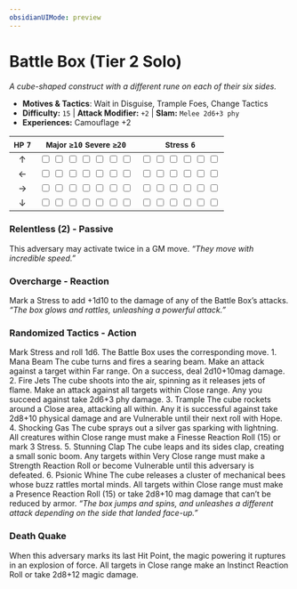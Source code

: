 ```yaml
---
obsidianUIMode: preview
---
```

# Battle Box (Tier 2 Solo)

*A cube-shaped construct with a different rune on each of their six sides.*

- **Motives & Tactics**: Wait in Disguise, Trample Foes, Change Tactics
- **Difficulty:** `15` | **Attack Modifier:** `+2` | **Slam:** `Melee 2d6+3 phy`
- **Experiences:** Camouflage +2

| <small>HP</small> `7` | <small>Major</small> `≥10` <small>Severe</small> `≥20` | <small>Stress</small> `6` |
|:-:|:-:|:-:|
| ↑ |  <input type="checkbox" unchecked id="bc6ff185"> <input type="checkbox" unchecked id="f82f3bca"> <input type="checkbox" unchecked id="14f0e3fc"> <input type="checkbox" unchecked id="29572ad1"> <input type="checkbox" unchecked id="8002beea"> <input type="checkbox" unchecked id="58838d83"> <input type="checkbox" unchecked id="7d6ec9ab"> |  <input type="checkbox" unchecked id="8ce10ec0"> <input type="checkbox" unchecked id="df5ca7a1"> <input type="checkbox" unchecked id="53530fe2"> <input type="checkbox" unchecked id="968da17f"> <input type="checkbox" unchecked id="b99866a5"> <input type="checkbox" unchecked id="5e3307a8"> |
| ← |  <input type="checkbox" unchecked id="c6eb6b1d"> <input type="checkbox" unchecked id="73bc6c9e"> <input type="checkbox" unchecked id="fb652da0"> <input type="checkbox" unchecked id="5485b6c8"> <input type="checkbox" unchecked id="b04dab06"> <input type="checkbox" unchecked id="fa8e7ddd"> <input type="checkbox" unchecked id="c5043071"> |  <input type="checkbox" unchecked id="fb92e717"> <input type="checkbox" unchecked id="d40f91a3"> <input type="checkbox" unchecked id="586b6616"> <input type="checkbox" unchecked id="a1fdd0da"> <input type="checkbox" unchecked id="86f25592"> <input type="checkbox" unchecked id="432f20dd"> |
| → |  <input type="checkbox" unchecked id="bed0fea4"> <input type="checkbox" unchecked id="870774ea"> <input type="checkbox" unchecked id="0f40ef61"> <input type="checkbox" unchecked id="937d3600"> <input type="checkbox" unchecked id="97ff0dd8"> <input type="checkbox" unchecked id="31351f7d"> <input type="checkbox" unchecked id="998e5ed8"> |  <input type="checkbox" unchecked id="74fa7d7f"> <input type="checkbox" unchecked id="a679fc1f"> <input type="checkbox" unchecked id="b7afa81f"> <input type="checkbox" unchecked id="b31d8346"> <input type="checkbox" unchecked id="4e6aad73"> <input type="checkbox" unchecked id="a6f41416"> |
| ↓ |  <input type="checkbox" unchecked id="e43a901d"> <input type="checkbox" unchecked id="2cb3e3de"> <input type="checkbox" unchecked id="526dc3cb"> <input type="checkbox" unchecked id="04a9999f"> <input type="checkbox" unchecked id="ea706d7f"> <input type="checkbox" unchecked id="8b21d876"> <input type="checkbox" unchecked id="030aa4fb"> |  <input type="checkbox" unchecked id="a405b30a"> <input type="checkbox" unchecked id="aa252e88"> <input type="checkbox" unchecked id="9a0929c6"> <input type="checkbox" unchecked id="f6edc2fc"> <input type="checkbox" unchecked id="32b34d6f"> <input type="checkbox" unchecked id="bd3b1226"> |

### Relentless (2) - Passive

This adversary may activate twice in a GM move. *“They move with incredible speed.”*

### Overcharge - Reaction

Mark a Stress to add +1d10 to the damage of any of the Battle Box’s attacks. *“The box glows and rattles, unleashing a powerful attack.”*

### Randomized Tactics - Action

Mark Stress and roll 1d6. The Battle Box uses the corresponding move. 1. Mana Beam The cube turns and fires a searing beam. Make an attack against a target within Far range. On a success, deal 2d10+10mag damage. 2. Fire Jets The cube shoots into the air, spinning as it releases jets of flame. Make an attack against all targets within Close range. Any you succeed against take 2d6+3 phy damage. 3. Trample The cube rockets around a Close area, attacking all within. Any it is successful against take 2d8+10 physical damage and are Vulnerable until their next roll with Hope. 4. Shocking Gas The cube sprays out a silver gas sparking with lightning. All creatures within Close range must make a Finesse Reaction Roll (15) or mark 3 Stress. 5. Stunning Clap The cube leaps and its sides clap, creating a small sonic boom. Any targets within Very Close range must make a Strength Reaction Roll or become Vulnerable until this adversary is defeated. 6. Psionic Whine The cube releases a cluster of mechanical bees whose buzz rattles mortal minds. All targets within Close range must make a Presence Reaction Roll (15) or take 2d8+10 mag damage that can’t be reduced by armor. *“The box jumps and spins, and unleashes a different attack depending on the side that landed face-up.”*

### Death Quake

When this adversary marks its last Hit Point, the magic powering it ruptures in an explosion of force. All targets in Close range make an Instinct Reaction Roll or take 2d8+12 magic damage.
